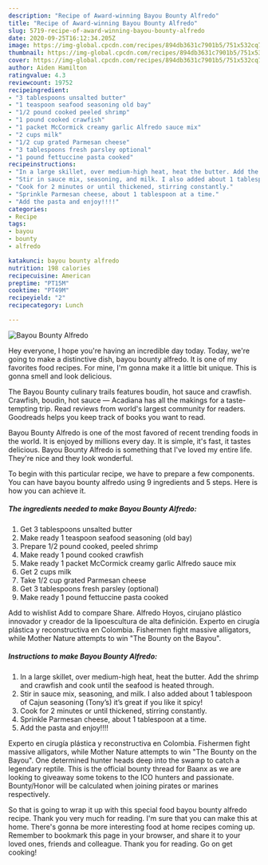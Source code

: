 ```yaml
---
description: "Recipe of Award-winning Bayou Bounty Alfredo"
title: "Recipe of Award-winning Bayou Bounty Alfredo"
slug: 5719-recipe-of-award-winning-bayou-bounty-alfredo
date: 2020-09-25T16:12:34.205Z
image: https://img-global.cpcdn.com/recipes/894db3631c7901b5/751x532cq70/bayou-bounty-alfredo-recipe-main-photo.jpg
thumbnail: https://img-global.cpcdn.com/recipes/894db3631c7901b5/751x532cq70/bayou-bounty-alfredo-recipe-main-photo.jpg
cover: https://img-global.cpcdn.com/recipes/894db3631c7901b5/751x532cq70/bayou-bounty-alfredo-recipe-main-photo.jpg
author: Aiden Hamilton
ratingvalue: 4.3
reviewcount: 19752
recipeingredient:
- "3 tablespoons unsalted butter"
- "1 teaspoon seafood seasoning old bay"
- "1/2 pound cooked peeled shrimp"
- "1 pound cooked crawfish"
- "1 packet McCormick creamy garlic Alfredo sauce mix"
- "2 cups milk"
- "1/2 cup grated Parmesan cheese"
- "3 tablespoons fresh parsley optional"
- "1 pound fettuccine pasta cooked"
recipeinstructions:
- "In a large skillet, over medium-high heat, heat the butter. Add the shrimp and crawfish and cook until the seafood is heated through."
- "Stir in sauce mix, seasoning, and milk. I also added about 1 tablespoon of Cajun seasoning (Tony’s) it’s great if you like it spicy!"
- "Cook for 2 minutes or until thickened, stirring constantly."
- "Sprinkle Parmesan cheese, about 1 tablespoon at a time."
- "Add the pasta and enjoy!!!!"
categories:
- Recipe
tags:
- bayou
- bounty
- alfredo

katakunci: bayou bounty alfredo 
nutrition: 198 calories
recipecuisine: American
preptime: "PT15M"
cooktime: "PT49M"
recipeyield: "2"
recipecategory: Lunch

---
```



![Bayou Bounty Alfredo](https://img-global.cpcdn.com/recipes/894db3631c7901b5/751x532cq70/bayou-bounty-alfredo-recipe-main-photo.jpg)

Hey everyone, I hope you're having an incredible day today. Today, we're going to make a distinctive dish, bayou bounty alfredo. It is one of my favorites food recipes. For mine, I'm gonna make it a little bit unique. This is gonna smell and look delicious.

The Bayou Bounty culinary trails features boudin, hot sauce and crawfish. Crawfish, boudin, hot sauce — Acadiana has all the makings for a taste-tempting trip. Read reviews from world&#39;s largest community for readers. Goodreads helps you keep track of books you want to read.

Bayou Bounty Alfredo is one of the most favored of recent trending foods in the world. It is enjoyed by millions every day. It is simple, it's fast, it tastes delicious. Bayou Bounty Alfredo is something that I've loved my entire life. They're nice and they look wonderful.


To begin with this particular recipe, we have to prepare a few components. You can have bayou bounty alfredo using 9 ingredients and 5 steps. Here is how you can achieve it.

<!--inarticleads1-->

##### The ingredients needed to make Bayou Bounty Alfredo:

1. Get 3 tablespoons unsalted butter
1. Make ready 1 teaspoon seafood seasoning (old bay)
1. Prepare 1/2 pound cooked, peeled shrimp
1. Make ready 1 pound cooked crawfish
1. Make ready 1 packet McCormick creamy garlic Alfredo sauce mix
1. Get 2 cups milk
1. Take 1/2 cup grated Parmesan cheese
1. Get 3 tablespoons fresh parsley (optional)
1. Make ready 1 pound fettuccine pasta cooked


Add to wishlist Add to compare Share. Alfredo Hoyos, cirujano plástico innovador y creador de la lipoescultura de alta definición. Experto en cirugía plástica y reconstructiva en Colombia. Fishermen fight massive alligators, while Mother Nature attempts to win &#34;The Bounty on the Bayou&#34;. 

<!--inarticleads2-->

##### Instructions to make Bayou Bounty Alfredo:

1. In a large skillet, over medium-high heat, heat the butter. Add the shrimp and crawfish and cook until the seafood is heated through.
1. Stir in sauce mix, seasoning, and milk. I also added about 1 tablespoon of Cajun seasoning (Tony’s) it’s great if you like it spicy!
1. Cook for 2 minutes or until thickened, stirring constantly.
1. Sprinkle Parmesan cheese, about 1 tablespoon at a time.
1. Add the pasta and enjoy!!!!


Experto en cirugía plástica y reconstructiva en Colombia. Fishermen fight massive alligators, while Mother Nature attempts to win &#34;The Bounty on the Bayou&#34;. One determined hunter heads deep into the swamp to catch a legendary reptile. This is the official bounty thread for Baanx as we are looking to giveaway some tokens to the ICO hunters and passionate. Bounty/Honor will be calculated when joining pirates or marines respectively. 

So that is going to wrap it up with this special food bayou bounty alfredo recipe. Thank you very much for reading. I'm sure that you can make this at home. There's gonna be more interesting food at home recipes coming up. Remember to bookmark this page in your browser, and share it to your loved ones, friends and colleague. Thank you for reading. Go on get cooking!
